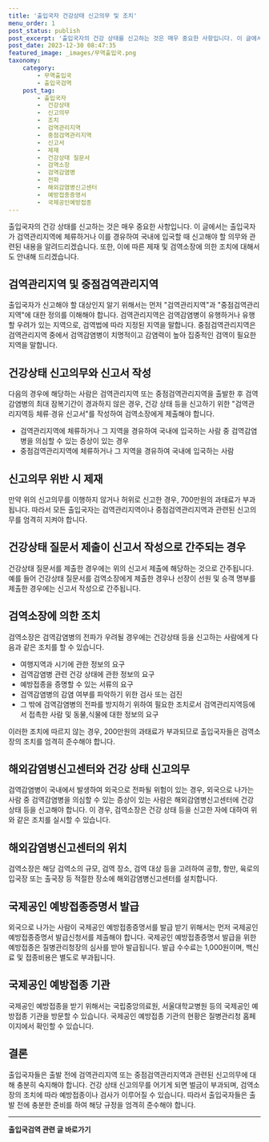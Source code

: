 ```yaml
---
title: '출입국자 건강상태 신고의무 및 조치'
menu_order: 1
post_status: publish
post_excerpt: '출입국자의 건강 상태를 신고하는 것은 매우 중요한 사항입니다. 이 글에서는 출입국자가 검역관리지역에 체류하거나 이를 경유하여 국내에 입국할 때 신고해야 할 의무와 관련된 내용을 알려드리겠습니다. 또한, 이에 따른 제재 및 검역소장에 의한 조치에 대해서도 안내해 드리겠습니다.'
post_date: 2023-12-30 08:47:35
featured_image: _images/무역출입국.png
taxonomy:
    category:
        - 무역출입국
        - 출입국검역
    post_tag:
        - 출입국자
        -  건강상태
        -  신고의무
        -  조치
        -  검역관리지역
        -  중점검역관리지역
        -  신고서
        -  제재
        -  건강상태 질문서
        -  검역소장
        -  검역감염병
        -  전파
        -  해외감염병신고센터
        -  예방접종증명서
        -  국제공인예방접종
---
```



출입국자의 건강 상태를 신고하는 것은 매우 중요한 사항입니다. 이 글에서는 출입국자가 검역관리지역에 체류하거나 이를 경유하여 국내에 입국할 때 신고해야 할 의무와 관련된 내용을 알려드리겠습니다. 또한, 이에 따른 제재 및 검역소장에 의한 조치에 대해서도 안내해 드리겠습니다.

## 검역관리지역 및 중점검역관리지역

출입국자가 신고해야 할 대상인지 알기 위해서는 먼저 "검역관리지역"과 "중점검역관리지역"에 대한 정의를 이해해야 합니다. 검역관리지역은 검역감염병이 유행하거나 유행할 우려가 있는 지역으로, 검역법에 따라 지정된 지역을 말합니다. 중점검역관리지역은 검역관리지역 중에서 검역감염병이 치명적이고 감염력이 높아 집중적인 검역이 필요한 지역을 말합니다. 

## 건강상태 신고의무와 신고서 작성

다음의 경우에 해당하는 사람은 검역관리지역 또는 중점검역관리지역을 출발한 후 검역감염병의 최대 잠복기간이 경과하지 않은 경우, 건강 상태 등을 신고하기 위한 "검역관리지역등 체류·경유 신고서"를 작성하여 검역소장에게 제출해야 합니다.

- 검역관리지역에 체류하거나 그 지역을 경유하여 국내에 입국하는 사람 중 검역감염병을 의심할 수 있는 증상이 있는 경우
- 중점검역관리지역에 체류하거나 그 지역을 경유하여 국내에 입국하는 사람

## 신고의무 위반 시 제재

만약 위의 신고의무를 이행하지 않거나 허위로 신고한 경우, 700만원의 과태료가 부과됩니다. 따라서 모든 출입국자는 검역관리지역이나 중점검역관리지역과 관련된 신고의무를 엄격히 지켜야 합니다.

## 건강상태 질문서 제출이 신고서 작성으로 간주되는 경우

건강상태 질문서를 제출한 경우에는 위의 신고서 제출에 해당하는 것으로 간주됩니다. 예를 들어 건강상태 질문서를 검역소장에게 제출한 경우나 선장이 선원 및 승객 명부를 제출한 경우에는 신고서 작성으로 간주됩니다.

## 검역소장에 의한 조치

검역소장은 검역감염병의 전파가 우려될 경우에는 건강상태 등을 신고하는 사람에게 다음과 같은 조치를 할 수 있습니다.

- 여행지역과 시기에 관한 정보의 요구
- 검역감염병 관련 건강 상태에 관한 정보의 요구
- 예방접종을 증명할 수 있는 서류의 요구
- 검역감염병의 감염 여부를 파악하기 위한 검사 또는 검진
- 그 밖에 검역감염병의 전파를 방지하기 위하여 필요한 조치로서 검역관리지역등에서 접촉한 사람 및 동물,식물에 대한 정보의 요구

이러한 조치에 따르지 않는 경우, 200만원의 과태료가 부과되므로 출입국자들은 검역소장의 조치를 엄격히 준수해야 합니다.

## 해외감염병신고센터와 건강 상태 신고의무

검역감염병이 국내에서 발생하여 외국으로 전파될 위험이 있는 경우, 외국으로 나가는 사람 중 검역감염병을 의심할 수 있는 증상이 있는 사람은 해외감염병신고센터에 건강 상태 등을 신고해야 합니다. 이 경우, 검역소장은 건강 상태 등을 신고한 자에 대하여 위와 같은 조치를 실시할 수 있습니다.

## 해외감염병신고센터의 위치

검역소장은 해당 검역소의 규모, 검역 장소, 검역 대상 등을 고려하여 공항, 항만, 육로의 입국장 또는 출국장 등 적절한 장소에 해외감염병신고센터를 설치합니다.

## 국제공인 예방접종증명서 발급

외국으로 나가는 사람이 국제공인 예방접종증명서를 발급 받기 위해서는 먼저 국제공인 예방접종증명서 발급신청서를 제출해야 합니다. 국제공인 예방접종증명서 발급을 위한 예방접종은 질병관리청장의 심사를 받아 발급됩니다. 발급 수수료는 1,000원이며, 백신료 및 접종비용은 별도로 부과됩니다.

## 국제공인 예방접종 기관

국제공인 예방접종을 받기 위해서는 국립중앙의료원, 서울대학교병원 등의 국제공인 예방접종 기관을 방문할 수 있습니다. 국제공인 예방접종 기관의 현황은 질병관리청 홈페이지에서 확인할 수 있습니다.

## 결론

출입국자들은 출발 전에 검역관리지역 또는 중점검역관리지역과 관련된 신고의무에 대해 충분히 숙지해야 합니다. 건강 상태 신고의무를 어기게 되면 벌금이 부과되며, 검역소장의 조치에 따라 예방접종이나 검사가 이루어질 수 있습니다. 따라서 출입국자들은 출발 전에 충분한 준비를 하여 해당 규정을 엄격히 준수해야 합니다.
<!-- wp:separator -->
<hr class="wp-block-separator has-alpha-channel-opacity"/>
<!-- /wp:separator -->

<!-- wp:group {"backgroundColor":"base","layout":{"type":"constrained"}} -->
<div class="wp-block-group has-base-background-color has-background"><!-- wp:paragraph {"align":"center","fontSize":"medium"} -->
<p class="has-text-align-center has-large-font-size"><strong>출입국검역 관련 글 바로가기</strong></p>
<!-- /wp:paragraph -->


<!-- wp:latest-posts
{"categories":[{"id":14934,"count":19,"description":"","link":"https://uknowlaw.com/category/%ec%b6%9c%ec%9e%85%ea%b5%ad%ea%b2%80%ec%97%ad/","name":"출입국검역","slug":"출입국검역","taxonomy":"category","parent":0,"meta":[],"_links":{"self":[{"href":"https://uknowlaw.com/wp-json/wp/v2/categories/14934"}],"collection":[{"href":"https://uknowlaw.com/wp-json/wp/v2/categories"}],"about":[{"href":"https://uknowlaw.com/wp-json/wp/v2/taxonomies/category"}],"wp:post_type":[{"href":"https://uknowlaw.com/wp-json/wp/v2/posts?categories=14934"}],"curies":[{"name":"wp","href":"https://api.w.org/{rel}","templated":true}]}}],"postsToShow":100,"excerptLength":28,"postLayout":"grid","columns":2,"featuredImageAlign":"left","featuredImageSizeSlug":"large","fontSize":"small"} /--></div>
<!-- /wp:group -->